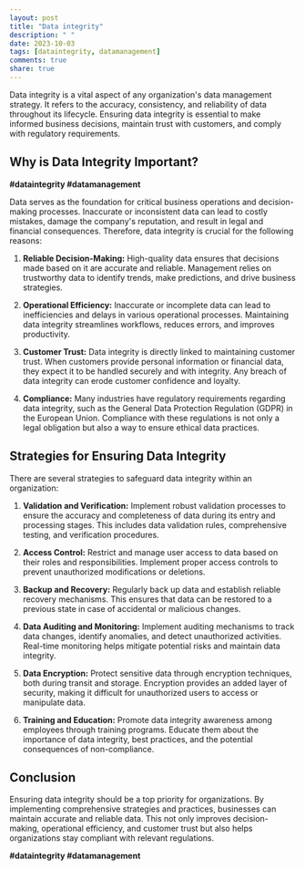 ```yaml
---
layout: post
title: "Data integrity"
description: " "
date: 2023-10-03
tags: [dataintegrity, datamanagement]
comments: true
share: true
---
```


Data integrity is a vital aspect of any organization's data management strategy. It refers to the accuracy, consistency, and reliability of data throughout its lifecycle. Ensuring data integrity is essential to make informed business decisions, maintain trust with customers, and comply with regulatory requirements.

## Why is Data Integrity Important?

**#dataintegrity #datamanagement**

Data serves as the foundation for critical business operations and decision-making processes. Inaccurate or inconsistent data can lead to costly mistakes, damage the company's reputation, and result in legal and financial consequences. Therefore, data integrity is crucial for the following reasons:

1. **Reliable Decision-Making:** High-quality data ensures that decisions made based on it are accurate and reliable. Management relies on trustworthy data to identify trends, make predictions, and drive business strategies.

2. **Operational Efficiency:** Inaccurate or incomplete data can lead to inefficiencies and delays in various operational processes. Maintaining data integrity streamlines workflows, reduces errors, and improves productivity.

3. **Customer Trust:** Data integrity is directly linked to maintaining customer trust. When customers provide personal information or financial data, they expect it to be handled securely and with integrity. Any breach of data integrity can erode customer confidence and loyalty.

4. **Compliance:** Many industries have regulatory requirements regarding data integrity, such as the General Data Protection Regulation (GDPR) in the European Union. Compliance with these regulations is not only a legal obligation but also a way to ensure ethical data practices.

## Strategies for Ensuring Data Integrity

There are several strategies to safeguard data integrity within an organization:

1. **Validation and Verification:** Implement robust validation processes to ensure the accuracy and completeness of data during its entry and processing stages. This includes data validation rules, comprehensive testing, and verification procedures.

2. **Access Control:** Restrict and manage user access to data based on their roles and responsibilities. Implement proper access controls to prevent unauthorized modifications or deletions.

3. **Backup and Recovery:** Regularly back up data and establish reliable recovery mechanisms. This ensures that data can be restored to a previous state in case of accidental or malicious changes.

4. **Data Auditing and Monitoring:** Implement auditing mechanisms to track data changes, identify anomalies, and detect unauthorized activities. Real-time monitoring helps mitigate potential risks and maintain data integrity.

5. **Data Encryption:** Protect sensitive data through encryption techniques, both during transit and storage. Encryption provides an added layer of security, making it difficult for unauthorized users to access or manipulate data.

6. **Training and Education:** Promote data integrity awareness among employees through training programs. Educate them about the importance of data integrity, best practices, and the potential consequences of non-compliance.

## Conclusion

Ensuring data integrity should be a top priority for organizations. By implementing comprehensive strategies and practices, businesses can maintain accurate and reliable data. This not only improves decision-making, operational efficiency, and customer trust but also helps organizations stay compliant with relevant regulations.

**#dataintegrity #datamanagement**